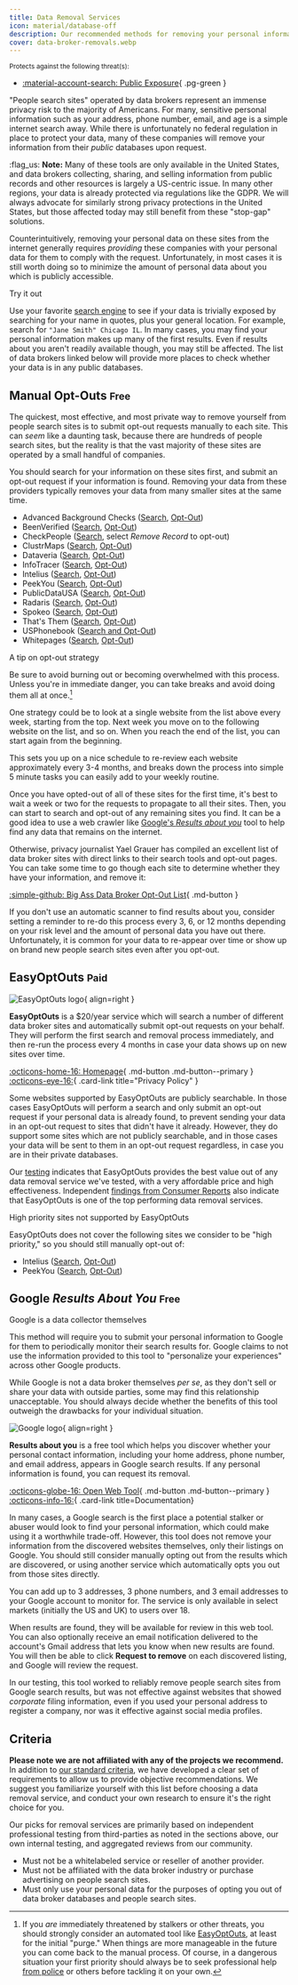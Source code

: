 ```yaml
---
title: Data Removal Services
icon: material/database-off
description: Our recommended methods for removing your personal information from data brokers and people search sites.
cover: data-broker-removals.webp
---
```

<small>Protects against the following threat(s):</small>

- [:material-account-search: Public Exposure](basics/common-threats.md#limiting-public-information){ .pg-green }

"People search sites" operated by data brokers represent an immense privacy risk to the majority of Americans. For many, sensitive personal information such as your address, phone number, email, and age is a simple internet search away. While there is unfortunately no federal regulation in place to protect your data, many of these companies will remove your information from their *public* databases upon request.

:flag_us: **Note:** Many of these tools are only available in the United States, and data brokers collecting, sharing, and selling information from public records and other resources is largely a US-centric issue. In many other regions, your data is already protected via regulations like the GDPR. We will always advocate for similarly strong privacy protections in the United States, but those affected today may still benefit from these "stop-gap" solutions.

Counterintuitively, removing your personal data on these sites from the internet generally requires *providing* these companies with your personal data for them to comply with the request. Unfortunately, in most cases it is still worth doing so to minimize the amount of personal data about you which is publicly accessible.

<div class="admonition example" markdown>
<p class="admonition-title">Try it out</p>

Use your favorite [search engine](search-engines.md) to see if your data is trivially exposed by searching for your name in quotes, plus your general location. For example, search for `"Jane Smith" Chicago IL`. In many cases, you may find your personal information makes up many of the first results. Even if results about you aren't readily available though, you may still be affected. The list of data brokers linked below will provide more places to check whether your data is in any public databases.

</div>

## Manual Opt-Outs <small>Free</small>

The quickest, most effective, and most private way to remove yourself from people search sites is to submit opt-out requests manually to each site. This can *seem* like a daunting task, because there are hundreds of people search sites, but the reality is that the vast majority of these sites are operated by a small handful of companies.

You should search for your information on these sites first, and submit an opt-out request if your information is found. Removing your data from these providers typically removes your data from many smaller sites at the same time.

- Advanced Background Checks ([Search](https://advancedbackgroundchecks.com), [Opt-Out](https://advancedbackgroundchecks.com/removal))
- BeenVerified ([Search](https://beenverified.com/app/optout/search), [Opt-Out](https://beenverified.com/app/optout/address-search))
- CheckPeople ([Search](https://checkpeople.com/do-not-sell-info), select *Remove Record* to opt-out)
- ClustrMaps ([Search](https://clustrmaps.com), [Opt-Out](https://clustrmaps.com/bl/opt-out))
- Dataveria ([Search](https://dataveria.com), [Opt-Out](https://dataveria.com/ng/control/privacy))
- InfoTracer ([Search](https://infotracer.com), [Opt-Out](https://infotracer.com/optout))
- Intelius ([Search](https://intelius.com), [Opt-Out](https://suppression.peopleconnect.us/login))
- PeekYou ([Search](https://peekyou.com), [Opt-Out](https://peekyou.com/about/contact/optout))
- PublicDataUSA ([Search](https://publicdatausa.com), [Opt-Out](https://publicdatausa.com/remove.php))
- Radaris ([Search](https://radaris.com), [Opt-Out](https://radaris.com/page/how-to-remove))
- Spokeo ([Search](https://spokeo.com/search), [Opt-Out](https://spokeo.com/optout))
- That's Them ([Search](https://thatsthem.com), [Opt-Out](https://thatsthem.com/optout))
- USPhonebook ([Search and Opt-Out](https://usphonebook.com/opt-out))
- Whitepages ([Search](https://whitepages.com), [Opt-Out](https://whitepages.com/suppression_requests))

<div class="admonition tip" markdown>
<p class="admonition-title">A tip on opt-out strategy</p>

Be sure to avoid burning out or becoming overwhelmed with this process. Unless you're in immediate danger, you can take breaks and avoid doing them all at once.[^1]

One strategy could be to look at a single website from the list above every week, starting from the top. Next week you move on to the following website on the list, and so on. When you reach the end of the list, you can start again from the beginning.

This sets you up on a nice schedule to re-review each website approximately every 3-4 months, and breaks down the process into simple 5 minute tasks you can easily add to your weekly routine.

</div>

Once you have opted-out of all of these sites for the first time, it's best to wait a week or two for the requests to propagate to all their sites. Then, you can start to search and opt-out of any remaining sites you find. It can be a good idea to use a web crawler like [Google's *Results about you*](#google-results-about-you-free) tool to help find any data that remains on the internet.

Otherwise, privacy journalist Yael Grauer has compiled an excellent list of data broker sites with direct links to their search tools and opt-out pages. You can take some time to go though each site to determine whether they have your information, and remove it:

[:simple-github: Big Ass Data Broker Opt-Out List](https://github.com/yaelwrites/Big-Ass-Data-Broker-Opt-Out-List){ .md-button }

If you don't use an automatic scanner to find results about you, consider setting a reminder to re-do this process every 3, 6, or 12 months depending on your risk level and the amount of personal data you have out there. Unfortunately, it is common for your data to re-appear over time or show up on brand new people search sites even after you opt-out.

## EasyOptOuts <small>Paid</small>

<div class="admonition recommendation" markdown>

![EasyOptOuts logo](assets/img/data-broker-removals/easyoptouts.svg){ align=right }

**EasyOptOuts** is a $20/year service which will search a number of different data broker sites and automatically submit opt-out requests on your behalf. They will perform the first search and removal process immediately, and then re-run the process every 4 months in case your data shows up on new sites over time.

[:octicons-home-16: Homepage](https://easyoptouts.com){ .md-button .md-button--primary }
[:octicons-eye-16:](https://easyoptouts.com/privacy){ .card-link title="Privacy Policy" }

</div>

Some websites supported by EasyOptOuts are publicly searchable. In those cases EasyOptOuts will perform a search and only submit an opt-out request if your personal data is already found, to prevent sending your data in an opt-out request to sites that didn't have it already. However, they do support some sites which are not publicly searchable, and in those cases your data will be sent to them in an opt-out request regardless, in case you are in their private databases.

Our [testing](https://www.privacyguides.org/articles/2025/02/03/easyoptouts-review) indicates that EasyOptOuts provides the best value out of any data removal service we've tested, with a very affordable price and high effectiveness. Independent [findings from Consumer Reports](https://discuss.privacyguides.net/t/consumer-reports-evaluating-people-search-site-removal-services/19948) also indicate that EasyOptOuts is one of the top performing data removal services.

<div class="admonition failure" markdown>
<p class="admonition-title">High priority sites not supported by EasyOptOuts</p>

EasyOptOuts does not cover the following sites we consider to be "high priority," so you should still manually opt-out of:

- Intelius ([Search](https://intelius.com), [Opt-Out](https://suppression.peopleconnect.us/login))
- PeekYou ([Search](https://peekyou.com), [Opt-Out](https://peekyou.com/about/contact/optout))

</div>

## Google *Results About You* <small>Free</small>

<div class="admonition warning" markdown>
<p class="admonition-title">Google is a data collector themselves</p>

This method will require you to submit your personal information to Google for them to periodically monitor their search results for. Google claims to not use the information provided to this tool to "personalize your experiences" across other Google products.

While Google is not a data broker themselves *per se*, as they don't sell or share your data with outside parties, some may find this relationship unacceptable. You should always decide whether the benefits of this tool outweigh the drawbacks for your individual situation.

</div>

<div class="admonition recommendation" markdown>

![Google logo](assets/img/data-broker-removals/google.svg){ align=right }

**Results about you** is a free tool which helps you discover whether your personal contact information, including your home address, phone number, and email address, appears in Google search results. If any personal information is found, you can request its removal.

[:octicons-globe-16: Open Web Tool](https://myactivity.google.com/results-about-you){ .md-button .md-button--primary }
[:octicons-info-16:](https://support.google.com/websearch/answer/12719076){ .card-link title=Documentation}

</div>

In many cases, a Google search is the first place a potential stalker or abuser would look to find your personal information, which could make using it a worthwhile trade-off. However, this tool does not remove your information from the discovered websites themselves, only their listings on Google. You should still consider manually opting out from the results which are discovered, or using another service which automatically opts you out from those sites directly.

You can add up to 3 addresses, 3 phone numbers, and 3 email addresses to your Google account to monitor for. The service is only available in select markets (initially the US and UK) to users over 18.

When results are found, they will be available for review in this web tool. You can also optionally receive an email notification delivered to the account's Gmail address that lets you know when new results are found. You will then be able to click **Request to remove** on each discovered listing, and Google will review the request.

In our testing, this tool worked to reliably remove people search sites from Google search results, but was not effective against websites that showed *corporate* filing information, even if you used your personal address to register a company, nor was it effective against social media profiles.

## Criteria

**Please note we are not affiliated with any of the projects we recommend.** In addition to [our standard criteria](about/criteria.md), we have developed a clear set of requirements to allow us to provide objective recommendations. We suggest you familiarize yourself with this list before choosing a data removal service, and conduct your own research to ensure it's the right choice for you.

Our picks for removal services are primarily based on independent professional testing from third-parties as noted in the sections above, our own internal testing, and aggregated reviews from our community.

- Must not be a whitelabeled service or reseller of another provider.
- Must not be affiliated with the data broker industry or purchase advertising on people search sites.
- Must only use your personal data for the purposes of opting you out of data broker databases and people search sites.

[^1]: If you *are* immediately threatened by stalkers or other threats, you should strongly consider an automated tool like [EasyOptOuts](#easyoptouts-paid), at least for the initial "purge." When things are more manageable in the future you can come back to the manual process. Of course, in a dangerous situation your first priority should always be to seek professional help [from police](https://onlineharassmentfieldmanual.pen.org/involving-law-enforcement) or others before tackling it on your own.

